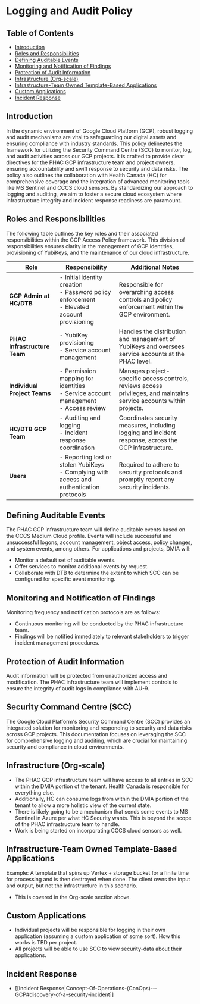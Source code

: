 # Logging and Audit Policy

## Table of Contents
- [Introduction](#introduction)
- [Roles and Responsibilities](#roles-and-responsibilities)
- [Defining Auditable Events](#defining-auditable-events)
- [Monitoring and Notification of Findings](#monitoring-and-notification-of-findings)
- [Protection of Audit Information](#protection-of-audit-information)
- [Infrastructure (Org-scale)](#infrastructure-org-scale)
- [Infrastructure-Team Owned Template-Based Applications](#infrastructure-team-owned-template-based-applications)
- [Custom Applications](#custom-applications)
- [Incident Response](#incident-response)

## Introduction
In the dynamic environment of Google Cloud Platform (GCP), robust logging and audit mechanisms are vital to safeguarding our digital assets and ensuring compliance with industry standards. This policy delineates the framework for utilizing the Security Command Centre (SCC) to monitor, log, and audit activities across our GCP projects. It is crafted to provide clear directives for the PHAC GCP infrastructure team and project owners, ensuring accountability and swift response to security and data risks. The policy also outlines the collaboration with Health Canada (HC) for comprehensive coverage and the integration of advanced monitoring tools like MS Sentinel and CCCS cloud sensors. By standardizing our approach to logging and auditing, we aim to foster a secure cloud ecosystem where infrastructure integrity and incident response readiness are paramount.

## Roles and Responsibilities

The following table outlines the key roles and their associated responsibilities within the GCP Access Policy framework. This division of responsibilities ensures clarity in the management of GCP identities, provisioning of YubiKeys, and the maintenance of our cloud infrastructure.

| Role                                             | Responsibility                                                                                      | Additional Notes                                                                                                      |
|--------------------------------------------------|-----------------------------------------------------------------------------------------------------|-----------------------------------------------------------------------------------------------------------------------|
| **GCP Admin at HC/DTB**                          | - Initial identity creation<br>- Password policy enforcement<br>- Elevated account provisioning      | Responsible for overarching access controls and policy enforcement within the GCP environment.                         |
| **PHAC Infrastructure Team**                     | - YubiKey provisioning<br>- Service account management                                              | Handles the distribution and management of YubiKeys and oversees service accounts at the PHAC level.                   |
| **Individual Project Teams**                     | - Permission mapping for identities<br>- Service account management<br>- Access review              | Manages project-specific access controls, reviews access privileges, and maintains service accounts within projects.   |
| **HC/DTB GCP Team**                              | - Auditing and logging<br>- Incident response coordination                                          | Coordinates security measures, including logging and incident response, across the GCP infrastructure.                 |
| **Users**                                        | - Reporting lost or stolen YubiKeys<br>- Complying with access and authentication protocols         | Required to adhere to security protocols and promptly report any security incidents. 

## Defining Auditable Events
The PHAC GCP infrastructure team will define auditable events based on the CCCS Medium Cloud profile. Events will include successful and unsuccessful logons, account management, object access, policy changes, and system events, among others. For applications and projects, DMIA will:
- Monitor a default set of auditable events.
- Offer services to monitor additional events by request.
- Collaborate with DTB to determine the extent to which SCC can be configured for specific event monitoring.

## Monitoring and Notification of Findings
Monitoring frequency and notification protocols are as follows:
- Continuous monitoring will be conducted by the PHAC infrastructure team.
- Findings will be notified immediately to relevant stakeholders to trigger incident management procedures.

## Protection of Audit Information
Audit information will be protected from unauthorized access and modification. The PHAC infrastructure team will implement controls to ensure the integrity of audit logs in compliance with AU-9.


## Security Command Centre (SCC)
The Google Cloud Platform's Security Command Centre (SCC) provides an integrated solution for monitoring and responding to security and data risks across GCP projects. This documentation focuses on leveraging the SCC for comprehensive logging and auditing, which are crucial for maintaining security and compliance in cloud environments.
## Infrastructure (Org-scale)
* The PHAC GCP infrastructure team will have access to all entries in SCC within the DMIA portion of the tenant.  Health Canada is responsible for everything else.
* Additionally, HC can consume logs from within the DMIA portion of the tenant to allow a more holistic view of the current state.
* There is likely going to be a mechanism that sends some events to MS Sentinel in Azure per what HC Security wants.  This is beyond the scope of the PHAC infrastructure team to handle.
* Work is being started on incorporating CCCS cloud sensors as well.
## Infrastructure-Team Owned Template-Based Applications
Example: A template that spins up Vertex + storage bucket for a finite time for processing and is then destroyed when done.  The client owns the input and output, but not the infrastructure in this scenario.
* This is covered in the Org-scale section above.
## Custom Applications
* Individual projects will be responsible for logging in their own application (assuming a custom application of some sort).  How this works is TBD per project.
* All projects will be able to use SCC to view security-data about their applications.
## Incident Response
* [[Incident Response|Concept-Of-Operations-(ConOps)-‐-GCP#discovery-of-a-security-incident]]
